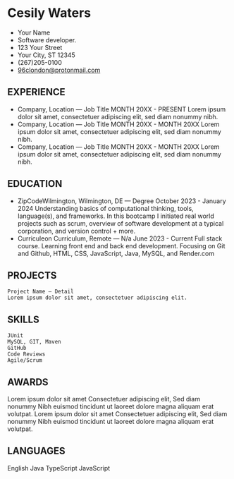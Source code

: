 # Cesily Waters
* Your Name
* Software developer. 
* 123 Your Street
* Your City, ST 12345
* (267)205-0100
* 96clondon@protonmail.com
## EXPERIENCE
* Company, Location — Job Title
    MONTH 20XX - PRESENT
    Lorem ipsum dolor sit amet, consectetuer adipiscing elit, sed diam nonummy nibh.
* Company, Location — Job Title
    MONTH 20XX - MONTH 20XX
    Lorem ipsum dolor sit amet, consectetuer adipiscing elit, sed diam nonummy nibh.
* Company, Location — Job Title
    MONTH 20XX - MONTH 20XX
    Lorem ipsum dolor sit amet, consectetuer adipiscing elit, sed diam nonummy nibh.
## EDUCATION
* ZipCodeWilmington, Wilmington, DE — Degree
    October 2023 - January 2024
    Understanding basics of computational thinking, tools, language(s), and frameworks. In this bootcamp I initiated real world projects such as scrum, overview of software development at a typical corporation, and version control + more. 
* Curriculeon Curriculum, Remote — N/a
    June 2023 - Current 
    Full stack course. Learning front end and back end development. Focusing on Git and Github, HTML, CSS, JavaScript, Java, MySQL, and Render.com
## PROJECTS
    Project Name — Detail
    Lorem ipsum dolor sit amet, consectetuer adipiscing elit.
## SKILLS
    JUnit
    MySQL, GIT, Maven
    GitHub
    Code Reviews
    Agile/Scrum
## AWARDS
Lorem ipsum dolor sit amet Consectetuer adipiscing elit, Sed diam nonummy
Nibh euismod tincidunt ut laoreet dolore magna aliquam erat volutpat.
Lorem ipsum dolor sit amet Consectetuer adipiscing elit, Sed diam nonummy
Nibh euismod tincidunt ut laoreet dolore magna aliquam erat volutpat.
## LANGUAGES
English
Java
TypeScript
JavaScript


